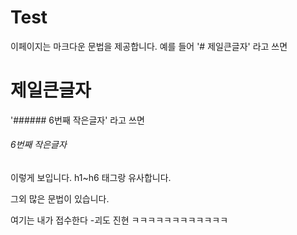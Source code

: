 # Test
이페이지는 마크다운 문법을 제공합니다.
예를 들어 
'# 제일큰글자' 라고 쓰면 
# 제일큰글자
'###### 6번째 작은글자' 라고 쓰면 
###### 6번째 작은글자
이렇게 보입니다. h1~h6 태그랑 유사합니다.

그외 많은 문법이 있습니다.

여기는 내가 접수한다 
          -괴도 진현
          ㅋㅋㅋㅋㅋㅋㅋㅋㅋㅋㅋㅋ
